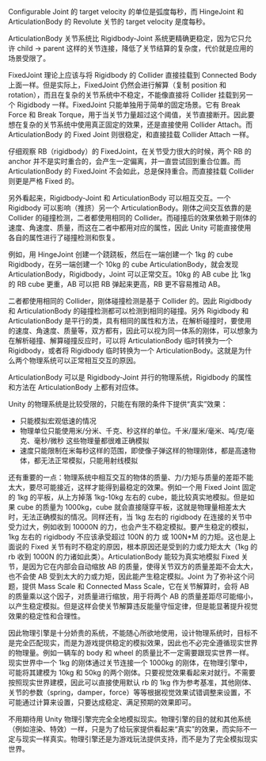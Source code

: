 Configurable Joint 的 target velocity 的单位是弧度每秒，而 HingeJoint 和 ArticulationBody 的 Revolute 关节的 target velocity 是度每秒。



ArticulationBody 关节系统比 Rigidbody-Joint 系统更精确更稳定，因为它只允许 child -> parent 这样的关节连接，降低了关节结算的复杂度，代价就是应用的场景受限了。



FixedJoint 理论上应该与将 Rigidbody 的 Collider 直接挂载到 Connected Body 上面一样。但是实际上，FixedJoint 仍然会进行解算（复制 position 和 rotation），而且在复杂的关节系统中不稳定，不能像直接将 Collider 挂载到另一个 Rigidbody 一样。FixedJoint 只能单独用于简单的固定场景。它有 Break Force 和 Break Torque，用于当关节力量超过这个阈值，关节直接断开。因此要想在复杂的关节系统中使用真正固定的效果，还是直接使用 Collider Attach。而 ArticulationBody 的 Fixed Joint 则很稳定，和直接挂载 Collider Attach 一样。



仔细观察 RB（rigidbody）的 FixedJoint，在关节受力很大的时候，两个 RB 的 anchor 并不是实时重合的，会产生一定偏离，并一直尝试回到重合位置。而 ArticulationBody 的 FixedJoint 不会如此，总是保持重合。而直接挂载 Collider 则更是严格 Fixed 的。



另外看起来，Rigidbody-Joint 和 ArticulationBody 可以相互交互。一个 Rigidbody 可以影响（推挤）另一个 ArticulationBody。刚体之间交互依靠的是 Collider 的碰撞检测，二者都使用相同的 Collider。而碰撞后的效果依赖于刚体的速度、角速度、质量，而这在二者中都用对应的属性，因此 Unity 可能直接使用各自的属性进行了碰撞检测和恢复。



例如，用 HingeJoint 创建一个跷跷板，然后在一端创建一个 1kg 的 cube Rigidbody，在另一端创建一个 10kg 的 cube ArticulationBody，就会发现 ArticulationBody，Rigidbody，Joint 可以正常交互。10kg 的 AB cube 比 1kg 的 RB cube 更重，AB 可以把 RB 弹起来更高，RB 更不容易推动 AB。



二者都使用相同的 Collider，刚体碰撞检测是基于 Collider 的。因此 Rigidbody 和 ArticulationBody 的碰撞检测都可以检测到相同的碰撞。另外 Rigidbody 和 ArticulationBody 是平行的类，具有相同的属性和方法，在解析碰撞时，要使用的速度、角速度、质量等，双方都有，因此可以视为同一体系的刚体，可以想象为在解析碰撞、解算碰撞反应时，可以将 ArticulationBody 临时转换为一个 Rigidbody，或者将 Rigidbody 临时转换为一个 ArticulationBody。这就是为什么两个物理系统可以正常相互交互的原因。



ArticulationBody 可以是 Rigidbody-Joint 并行的物理系统，Rigidbody 的属性和方法在 ArticulationBody 上都有对应体。



Unity 的物理系统是比较受限的，只能在有限的条件下提供“真实”效果：



* 只能模拟宏观低速的情况
* 物理单位只能使用米/分米、千克、秒这样的单位。千米/厘米/毫米、吨/克/毫克、毫秒/微秒 这些物理量都很难正确模拟
* 速度只能限制在米每秒这样的范围，即使像子弹这样的物理刚体，都是高速物体，都无法正常模拟，只能用射线模拟



还有重要的一点：物理系统中相互交互的物体的质量、力/力矩与质量的差距不能太大，要尽可能接近，这样才能得到最稳定的效果。例如一个用 Fixed Joint 固定的 1kg 的平板，从上方掉落 1kg-10kg 左右的 cube，能比较真实地模拟。但是如果 cube 的质量为 1000kg，cube 就会直接隧穿平板，这就是物理量相差太大时，无法正确模拟的情况。同样还有，当 1kg 左右的 rigidbody 在连接的关节中受力过大，例如收到 10000N 的力，也会产生不稳定模拟。要产生稳定的模拟，1kg 左右的 rigidbody 不应该承受超过 100N 的力 或 100N\*M 的力矩。这也是上面说的 Fixed 关节有时不稳定的原因，根本原因还是受到的力或力矩太大（1kg 的 rb 收到 1000N 的力诸如此类）。ArticulationBody 能较为真实地模拟 Fixed 关节，是因为它在内部会自动缩放 AB 的质量，使得关节双方的质量差距不会太大，也不会使 AB 受到太大的力或力矩，因此能产生稳定模拟。Joint 为了弥补这个问题，提供 Mass Scale 和 Connected Mass Scale，它在关节解算时，会将 AB 的质量乘以这个因子，对质量进行缩放，用于将两个 AB 的质量差距尽可能缩小，以产生稳定模拟。但是这样会使关节解算违反能量守恒定律，但是能显著提升视觉效果的稳定性和合理性。



因此物理引擎是十分娇贵的系统，不能随心所欲地使用，设计物理系统时，目标不是完全匹配现实，而是为游戏提供稳定的模拟效果，因此也不必完全遵循现实世界的物理量。例如一辆车的 body 和 wheel 的质量比不一定需要跟现实世界一样。现实世界中一个 1kg 的刚体通过关节连接一个 1000kg 的刚体，在物理引擎中，可能将其建模为 10kg 和 50kg 的两个刚体。只要视觉效果看起来对就行。不需要按照现实世界建模，因此可以直接使用默认 rb 的 1kg 作为参考基准，其他刚体、关节的参数（spring，damper，force）等等根据视觉效果试错调整来设置，不可能通过计算来设置，只要达成稳定、满足预期的效果即可。



不用期待用 Unity 物理引擎完完全全地模拟现实。物理引擎的目的就和其他系统（例如渲染、特效）一样，只是为了给玩家提供看起来“真实”的效果，而实际不一定与现实一样真实。物理引擎还是为游戏玩法提供支持，而不是为了完全模拟现实世界。



